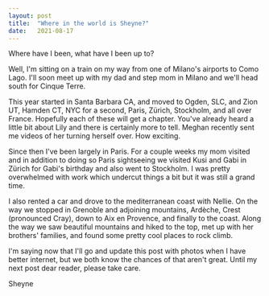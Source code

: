 ```yaml
---
layout: post
title:  "Where in the world is Sheyne?"
date:   2021-08-17
---
```


Where have I been, what have I been up to?

Well, I'm sitting on a train on my way from one of Milano's airports to Como
Lago. I'll soon meet up with my dad and step mom in Milano and we'll head south
for Cinque Terre.

This year started in Santa Barbara CA, and moved to Ogden, SLC, and Zion UT,
Hamden CT, NYC for a second, Paris, Zürich, Stockholm, and all over France.
Hopefully each of these will get a chapter. You've already heard a little bit
about Lily and there is certainly more to tell. Meghan recently sent me videos
of her turning herself over. How exciting.

Since then I've been largely in Paris. For a couple weeks my mom visited and in
addition to doing so Paris sightseeing we visited Kusi and Gabi in Zürich for
Gabi's birthday and also went to Stockholm. I was pretty overwhelmed with work
which undercut things a bit but it was still a grand time.

I also rented a car and drove to the mediterranean coast with Nellie. On the way
we stopped in Grenoble and adjoining mountains, Ardèche, Crest (pronounced
Cray), down to Aix en Provence, and finally to the coast. Along the way we saw
beautiful mountains and hiked to the top, met up with her brothers' families,
and found some pretty cool places to rock climb.

I'm saying now that I'll go and update this post with photos when I have better
internet, but we both know the chances of that aren't great. Until my next post
dear reader, please take care.

Sheyne